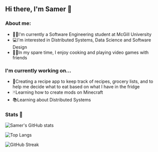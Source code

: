 ## Hi there, I'm Samer 👋

### About me:
- 👨‍💻I'm currently a Software Engineering student at McGill University
- 💻I'm interested in Distributed Systems, Data Science and Software Design
- 👨‍🍳In my spare time, I enjoy cooking and playing video games with friends

### I'm currently working on...
- 🍳Creating a recipe app to keep track of recipes, grocery lists, and to help me decide what to eat based on what I have in the fridge
- 🃏Learning how to create mods on Minecraft
- 📚Learning about Distributed Systems

### Stats 🚀

![Samer's GitHub stats](https://github-readme-stats.vercel.app/api?username=samersawan&count_private=true&theme=tokyonight)

![Top Langs](https://github-readme-stats.vercel.app/api/top-langs/?username=samersawan&layout=compact&theme=tokyonight)

![GitHub Streak](https://github-readme-streak-stats.herokuapp.com/?user=samersawan&theme=tokyonight&count_private=true&bg_color=0d1116&title_color=ce09ec)


<!--
**SamerSawan/SamerSawan** is a ✨ _special_ ✨ repository because its `README.md` (this file) appears on your GitHub profile.

Here are some ideas to get you started:

- 🔭 I’m currently working on ...
- 🌱 I’m currently learning ...
- 👯 I’m looking to collaborate on ...
- 🤔 I’m looking for help with ...
- 💬 Ask me about ...
- 📫 How to reach me: ...
- 😄 Pronouns: ...
- ⚡ Fun fact: ...
-->
